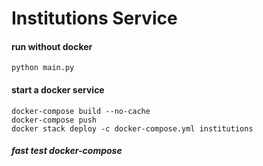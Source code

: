 # Institutions Service

#### run without docker
```
python main.py
```

#### start a docker service
```
docker-compose build --no-cache
docker-compose push
docker stack deploy -c docker-compose.yml institutions
```

##### fast test docker-compose
```

```